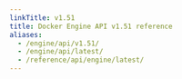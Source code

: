 ```yaml
---
linkTitle: v1.51
title: Docker Engine API v1.51 reference
aliases:
  - /engine/api/v1.51/
  - /engine/api/latest/
  - /reference/api/engine/latest/
---
```

